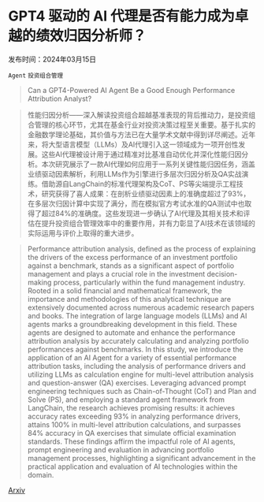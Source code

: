 # GPT4 驱动的 AI 代理是否有能力成为卓越的绩效归因分析师？

发布时间：2024年03月15日

`Agent` `投资组合管理`

> Can a GPT4-Powered AI Agent Be a Good Enough Performance Attribution Analyst?

> 性能归因分析——深入解读投资组合超越基准表现的背后推动力，是投资组合管理的核心环节，尤其在基金行业对投资决策过程至关重要。基于扎实的金融数学理论基础，其价值与方法已在大量学术文献中得到详尽阐述。近年来，将大型语言模型（LLMs）及AI代理引入这一领域成为一项开创性发展。这些AI代理被设计用于通过精准对比基准自动优化并深化性能归因分析。本次研究展示了一款AI代理如何应用于一系列关键性能归因任务，涵盖业绩驱动因素解析，利用LLMs作为引擎进行多层次归因分析及QA实战演练。借助源自LangChain的标准代理架构及CoT、PS等尖端提示工程技术，研究获得了喜人成果：在剖析业绩驱动因素上的准确度超过了93%，在多层次归因计算中实现了满分，而在模拟官方考试水准的QA测试中也取得了超过84%的准确度。这些发现进一步确认了AI代理及其相关技术和评估在提升投资组合管理效率中的重要作用，并有力彰显了AI技术在该领域的实际运用与评价上取得的重大进步。

> Performance attribution analysis, defined as the process of explaining the drivers of the excess performance of an investment portfolio against a benchmark, stands as a significant aspect of portfolio management and plays a crucial role in the investment decision-making process, particularly within the fund management industry. Rooted in a solid financial and mathematical framework, the importance and methodologies of this analytical technique are extensively documented across numerous academic research papers and books. The integration of large language models (LLMs) and AI agents marks a groundbreaking development in this field. These agents are designed to automate and enhance the performance attribution analysis by accurately calculating and analyzing portfolio performances against benchmarks. In this study, we introduce the application of an AI Agent for a variety of essential performance attribution tasks, including the analysis of performance drivers and utilizing LLMs as calculation engine for multi-level attribution analysis and question-answer (QA) exercises. Leveraging advanced prompt engineering techniques such as Chain-of-Thought (CoT) and Plan and Solve (PS), and employing a standard agent framework from LangChain, the research achieves promising results: it achieves accuracy rates exceeding 93% in analyzing performance drivers, attains 100% in multi-level attribution calculations, and surpasses 84% accuracy in QA exercises that simulate official examination standards. These findings affirm the impactful role of AI agents, prompt engineering and evaluation in advancing portfolio management processes, highlighting a significant advancement in the practical application and evaluation of AI technologies within the domain.

[Arxiv](https://arxiv.org/abs/2403.10482)